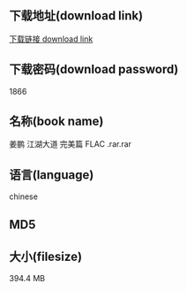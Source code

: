## 下载地址(download link)
[下载链接 download link](https://tutu365.netlify.app/?s=%E5%A7%9C%E9%B9%8F+%E6%B1%9F%E6%B9%96%E5%A4%A7%E9%81%93+%E5%AE%8C%E7%BE%8E%E7%AF%87+FLAC+.rar)

## 下载密码(download password)
1866

## 名称(book name)
姜鹏 江湖大道 完美篇 FLAC .rar.rar

## 语言(language)
chinese

## MD5


## 大小(filesize)
394.4 MB
